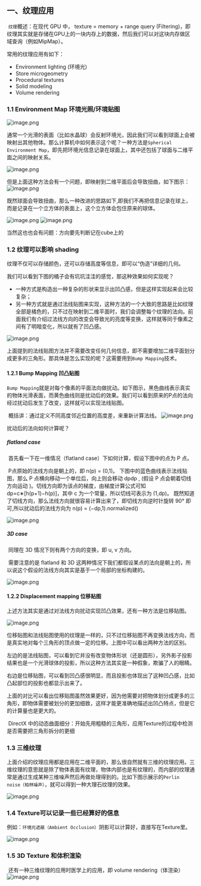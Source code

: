 ## 一、纹理应用

​		`纹理`概述：在现代 GPU 中， texture = memory + range query (Filtering)，即纹理其实就是存储在GPU上的一块内存上的数据，然后我们可以对这块内存做区域查询（例如MipMap）。

常用的纹理应用有如下：

- Environment lighting (环境光)
- Store microgeometry
- Procedural textures
- Solid modeling
- Volume rendering

### 1.1 Environment Map 环境光照/环境贴图

![image.png](https://bbs-img.huaweicloud.com/blogs/img/20220507/1651894659319235695.png)

​		通常一个光滑的表面（比如水晶球）会反射环境光，因此我们可以看到球面上会被映射出其他物体。那么计算机中如何表示这个呢？
​		一种方法是`Spherical Environment Map`，即先把环境光信息记录在球面上，其中还包括了球面与二维平面之间的映射关系。

![image.png](https://bbs-img.huaweicloud.com/blogs/img/20220507/1651895402836558307.png)

​		但是上面这种方法会有一个问题，即映射到二维平面后会导致扭曲，如下图示：
![image.png](https://bbs-img.huaweicloud.com/blogs/img/20220507/1651895430011965277.png)

既然球面会导致扭曲，那么一种改进的思路如下,即我们不再把信息记录在球上，而是记录在一个立方体的表面上，这个立方体会包住原来的球体。

![image.png](https://bbs-img.huaweicloud.com/blogs/img/20220507/1651895463958133662.png)
![image.png](https://bbs-img.huaweicloud.com/blogs/img/20220507/1651896037943735588.png)

当然这也也会有问题：方向要先判断记在cube上的

### 1.2 纹理可以影响 shading

纹理不仅可以存储颜色，还可以存储高度等信息，即可以“伪造”详细的几何。

我们可以看到下图的橘子会有坑坑洼洼的感觉，那这种效果如何实现呢？

- 一种方式是构造出一种复杂的形状来显示出凹凸感，但是这样实现起来会比较复杂；
- 另一种方式就是通过法线贴图来实现，这种方法的一个大致的思路是比如纹理全部是橘色的，只不过在映射到二维平面时，我们会调整每个纹理的法向。前面我们有介绍过法线方向的改变会导致光的亮度等变换，这样就等同于像素之间有了明暗变化，所以就有了凹凸感。

![image.png](https://bbs-img.huaweicloud.com/blogs/img/20220507/1651904016726226516.png)

​		上面提到的法线贴图方法并不需要改变任何几何信息，即不需要增加二维平面划分成更多的三角形。那具体是怎么实现的呢？这需要用到`Bump Mapping`技术。

#### 1.2.1 Bump Mapping 凹凸贴图

​		`Bump Mapping`就是对每个像素的平面法向做扰动。如下图示，黑色曲线表示真实的物体光滑表面，而黄色曲线则是扰动后的效果。我们可以看到原来的P点的法向经过扰动后发生了改变，这样就可以实现法线贴图。

​		概括讲：通过定义不同高度邻近位置的高度差，来重新计算法线。
![image.png](https://bbs-img.huaweicloud.com/blogs/img/20220507/1651904037596357070.png)

扰动后的法向如何计算呢？

##### flatland case

​		首先看一下在一维情况（flatland case）下如何计算，假设下图中的点为 P 点。

​		P点原始的法线方向是朝上的，即 n(p) = (0,1)。
​		下图中的蓝色曲线表示法线贴图，那么 P 点横向移动一个单位后，向上则会移动 dpdp , (假设 P 点会朝着切线方向运动 )。切线方向即为该点的梯度，由梯度计算公式可知 dp=c∗[h(p+1)−h(p)]，其中 c 为一个常量，所以切线可表示为 (1,dp)。
​		既然知道了切线方向，那么法线方向就很容易计算出来了，即切线方向逆时针旋转 90° 即可,所以扰动后的法线方向为 n(p) = (−dp,1).normalized()

![image.png](https://bbs-img.huaweicloud.com/blogs/img/20220507/1651904478224210715.png)

##### 3D case

​		同理在 3D 情况下则有两个方向的变换，即 u, v 方向。

​		需要注意的是 flatland 和 3D 这两种情况下我们都假设某点的法向是朝上的，所以说这个假设的法线方向其实是基于一个局部的坐标构建的。

![image.png](https://bbs-img.huaweicloud.com/blogs/img/20220507/1651904502723573714.png)

#### 1.2.2 Displacement mapping 位移贴图

​		上述方法其实是通过对法线方向扰动实现凹凸效果，还有一种方法是位移贴图。

![image.png](https://bbs-img.huaweicloud.com/blogs/img/20220507/1651904559852142299.png)

​		位移贴图和法线贴图使用的纹理是一样的，只不过位移贴图不再变换法线方向，而是真实地对每个三角形的顶点做一定的位移。上图中可以看出两种方法的区别。

​		左边的是法线贴图，可以看到它并没有改变物体形状（还是圆形），另外影子投影结果也是一个光滑球体的投影，所以这种方法其实是一种假象，欺骗了人的眼睛。

​		右边是位移贴图，可以看到凹凸感很明显，而且投影也体现出了这种凹凸感，比如凸起部位的投影也都显示出来了。

​		上面的对比可以看出位移贴图虽然效果更好，因为他需要对把物体划分成更多的三角形，即物体需要被划分的更加细致，这样才能更准确地描述出凹凸特点，但是它的计算量也是更大的。

​		DirectX 中的动态曲面细分：开始先用粗糙的三角形，应用Texture的过程中检测是否需要把三角形拆分的更细

### 1.3 三维纹理

​		上面介绍的纹理应用都是应用在二维平面的，那么很自然就有三维的纹理应用。三维纹理的意思就是除了物体表面有纹理，物体内部也是有纹理的，而内部的纹理通常是通过生成某种三维噪声然后再做处理得到的。比如下图示展示的`Perlin noise（柏林噪声）`，就可以得到一种大理石纹理的效果。

![image.png](https://bbs-img.huaweicloud.com/blogs/img/20220507/1651904639947806061.png)

### 1.4 Texture可以记录一些已经算好的信息

​		例如：`环境光遮蔽（Ambient Occlusion）`阴影可以计算好，直接写在Texture里。

![image.png](https://bbs-img.huaweicloud.com/blogs/img/20220507/1651904711229514004.png)

### 1.5 3D Texture 和体积渲染

​		还有一种三维纹理的应用时医学上的应用，即 volume rendering（体渲染）
![image.png](https://bbs-img.huaweicloud.com/blogs/img/20220507/1651904667249913878.png)